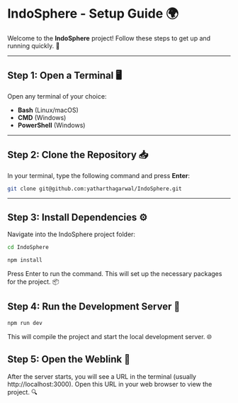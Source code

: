 # IndoSphere - Setup Guide 🌍

Welcome to the **IndoSphere** project! Follow these steps to get up and running quickly. 🚀

---

## Step 1: Open a Terminal 🖥️

Open any terminal of your choice:
- **Bash** (Linux/macOS)
- **CMD** (Windows)
- **PowerShell** (Windows)

---

## Step 2: Clone the Repository 📥

In your terminal, type the following command and press **Enter**:

```bash
git clone git@github.com:yatharthagarwal/IndoSphere.git
```

---

## Step 3: Install Dependencies ⚙️
Navigate into the IndoSphere project folder:

```bash
cd IndoSphere

npm install
```
Press Enter to run the command. This will set up the necessary packages for the project. 📦

## Step 4: Run the Development Server 🚀
```bash
npm run dev
```

This will compile the project and start the local development server. 🌐

## Step 5: Open the Weblink 🔗

After the server starts, you will see a URL in the terminal (usually http://localhost:3000). Open this URL in your web browser to view the project. 🔍